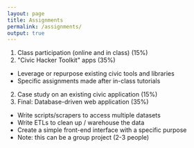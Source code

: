 ```yaml
---
layout: page
title: Assignments
permalink: /assignments/
output: true
---
```


1. Class participation (online and in class) (15%)
2. "Civic Hacker Toolkit" apps (35%)
- Leverage or repurpose existing civic tools and libraries
- Specific assignments made after in-class tutorials
2. Case study on an existing civic application (15%)
3. Final: Database-driven web application (35%)
- Write scripts/scrapers to access multiple datasets
- Write ETLs to clean up / warehouse the data
- Create a simple front-end interface with a specific purpose
- Note: this can be a group project (2-3 people)